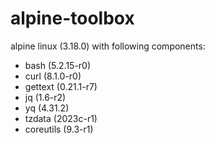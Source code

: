 # alpine-toolbox

alpine linux (3.18.0) with following components:

- bash (5.2.15-r0)
- curl (8.1.0-r0)
- gettext (0.21.1-r7)
- jq (1.6-r2)
- yq (4.31.2)
- tzdata (2023c-r1)
- coreutils (9.3-r1)
